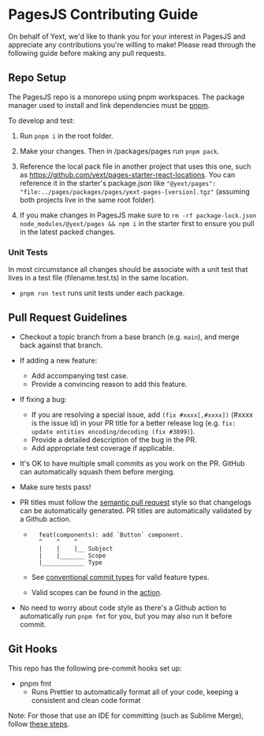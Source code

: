 # PagesJS Contributing Guide

On behalf of Yext, we'd like to thank you for your interest in PagesJS and appreciate any contributions you're willing to make! Please read through the following guide before making any pull requests.

## Repo Setup

The PagesJS repo is a monorepo using pnpm workspaces. The package manager used to install and link dependencies must be [pnpm](https://pnpm.io/).

To develop and test:

1. Run `pnpm i` in the root folder.

2. Make your changes. Then in /packages/pages run `pnpm pack`.

3. Reference the local pack file in another project that uses this one, such as https://github.com/yext/pages-starter-react-locations. You can reference it in the starter's package.json like `"@yext/pages": "file:../pages/packages/pages/yext-pages-[version].tgz"` (assuming both projects live in the same root folder).

4. If you make changes in PagesJS make sure to `rm -rf package-lock.json node_modules/@yext/pages && npm i` in the starter first to ensure you pull in the latest packed changes.

### Unit Tests

In most circumstance all changes should be associate with a unit test that lives in a test file (filename.test.ts) in the same location.

- `pnpm run test` runs unit tests under each package.

## Pull Request Guidelines

- Checkout a topic branch from a base branch (e.g. `main`), and merge back against that branch.

- If adding a new feature:

  - Add accompanying test case.
  - Provide a convincing reason to add this feature.

- If fixing a bug:

  - If you are resolving a special issue, add `(fix #xxxx[,#xxxx])` (#xxxx is the issue id) in your PR title for a better release log (e.g. `fix: update entities encoding/decoding (fix #3899)`).
  - Provide a detailed description of the bug in the PR.
  - Add appropriate test coverage if applicable.

- It's OK to have multiple small commits as you work on the PR. GitHub can automatically squash them before merging.

- Make sure tests pass!

- PR titles must follow the [semantic pull request](https://github.com/marketplace/actions/semantic-pull-request) style so that changelogs can be automatically generated. PR titles are automatically validated by a Github action.

  - ```
      feat(components): add `Button` component.
      ^    ^    ^
      |    |    |__ Subject
      |    |_______ Scope
      |____________ Type

    ```

  - See [conventional commit types](https://github.com/commitizen/conventional-commit-types/blob/master/index.json) for valid feature types.
  - Valid scopes can be found in the [action](https://github.com/yext/pages/blob/main/.github/workflows/semantic-pull-request.yml).

- No need to worry about code style as there's a Github action to automatically run `pnpm fmt` for you, but you may also run it before commit.

## Git Hooks

This repo has the following pre-commit hooks set up:
- pnpm fmt
  - Runs Prettier to automatically format all of your code, keeping a consistent and clean code format

Note: For those that use an IDE for committing (such as Sublime Merge), follow [these steps](https://typicode.github.io/husky/#/?id=command-not-found).